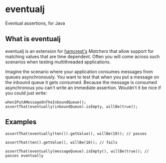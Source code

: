 eventualj
====================

Eventual assertions, for Java

What is eventualj
---------------------
eventualj is an extension for [hamcrest's](http://code.google.com/p/hamcrest/) *Matchers* that allow support for matching values that are time dependent.
Often you will come across such scenarios when testing multithreaded applications.

Imagine the scenario where your application consumes messages from queues asynchronously. You want to test that when you put a message on the inbound queue it gets consumed. Because the message is consumed asynchronous you can't write an immediate assertion. Wouldn't it be nice if you could just write:

`whenIPutAMessageOnTheInboundQueue();
assertThat(eventually(inboundQueue).isEmpty, willBe(true));`


Examples
---------------------

`assertThat(eventually(ten()).getValue(), willBe(10)); // passes`

`assertThat(ten().getValue(), willBe(10)); // fails`

`assertThat(eventually(messageQueue).isEmpty(), willBe(true)); // passes eventually`